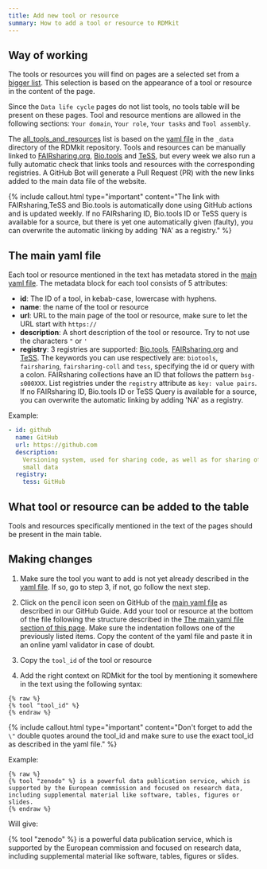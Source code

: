 ```yaml
---
title: Add new tool or resource
summary: How to add a tool or resource to RDMkit
---
```


## Way of working

The tools or resources you will find on pages are a selected set from a [bigger list](all_tools_and_resources). This selection is based on the appearance of a tool or resource in the content of the page.

Since the `Data life cycle` pages do not list tools, no tools table will be present on these pages. Tool and resource mentions are  allowed in the following sections: `Your domain`, `Your role`, `Your tasks` and `Tool assembly`. 

The [all_tools_and_resources](all_tools_and_resources) list is based on the [yaml file](https://github.com/elixir-europe/rdmkit/blob/master/_data/tool_and_resource_list.yml) in the `_data` directory of the RDMkit repository. Tools and resources can be manually linked to [FAIRsharing.org](https://fairsharing.org/), [Bio.tools](https://bio.tools) and [TeSS](https://tess.elixir-europe.org/), but every week we also run a fully automatic check that links tools and resources with the corresponding registries. A GitHub Bot will generate a Pull Request (PR) with the new links added to the main data file of the website.

{% include callout.html type="important" content="The link with FAIRsharing,TeSS and Bio.tools is automatically done using GitHub actions and is updated weekly. If no FAIRsharing ID, Bio.tools ID or TeSS query is available for a source, but there is yet one automatically given (faulty), you can overwrite the automatic linking by adding 'NA' as a registry." %}

## The main yaml file

Each tool or resource mentioned in the text has metadata stored in the [main yaml file](https://github.com/elixir-europe/rdmkit/blob/master/_data/tool_and_resource_list.yml). The metadata block for each tool consists of 5 attributes:
- **id**: The ID of a tool, in kebab-case, lowercase with hyphens.
- **name**: the name of the tool or resource
- **url**: URL to the main page of the tool or resource, make sure to let the URL start with `https://`
- **description**: A short description of the tool or resource. Try to not use the characters `"` or `'` 
- **registry**: 3 registries are supported: [Bio.tools](https://bio.tools), [FAIRsharing.org](https://fairsharing.org/) and [TeSS](https://tess.elixir-europe.org/). The keywords you can use respectively are: `biotools`, `fairsharing`, `fairsharing-coll` and `tess`, specifying the id or query with a colon. FAIRsharing collections have an ID that follows the pattern `bsg-s000XXX`. List registries under the `registry` attribute as `key: value pairs`. If no FAIRsharing ID, Bio.tools ID or TeSS Query is available for a source, you can overwrite the automatic linking by adding 'NA' as a registry.

Example:

```yml
- id: github
  name: GitHub
  url: https://github.com
  description:
    Versioning system, used for sharing code, as well as for sharing of
    small data
  registry:
    tess: GitHub
```


## What tool or resource can be added to the table
Tools and resources specifically mentioned in the text of the pages should be present in the main table. 

## Making changes

1. Make sure the tool you want to add is not yet already described in the [yaml file](https://github.com/elixir-europe/rdmkit/blob/master/_data/tool_and_resource_list.yml). If so, go to step 3, if not, go follow the next step.

1. Click on the pencil icon seen on GitHub of the [main yaml file](https://github.com/elixir-europe/rdmkit/blob/master/_data/tool_and_resource_list.yml) as described in our GitHub Guide. Add your tool or resource at the bottom of the file following the structure described in the [The main yaml file section of this page](#the-main-yaml-file). Make sure the indentation follows one of the previously listed items. Copy the content of the yaml file and paste it in an online yaml validator in case of doubt.

1. Copy the `tool_id` of the tool or resource

1. Add the right context on RDMkit for the tool by mentioning it somewhere in the text using the following syntax:
  
  ```
  {% raw %}
  {% tool "tool_id" %}
  {% endraw %}
  ```

  {% include callout.html type="important" content="Don't forget to add the `\"` double quotes around the tool_id and make sure to use the exact tool_id as described in the yaml file." %}

  Example:

  ```
  {% raw %}
  {% tool "zenodo" %} is a powerful data publication service, which is supported by the European commission and focused on research data, including supplemental material like software, tables, figures or slides.
  {% endraw %}
  ```
  Will give: 
  
  {% tool "zenodo" %} is a powerful data publication service, which is supported by the European commission and focused on research data, including supplemental material like software, tables, figures or slides.
